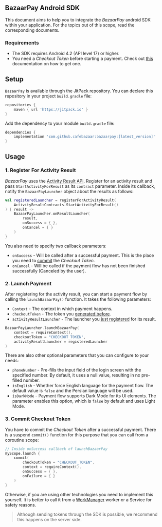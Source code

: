 ## BazaarPay Android SDK

This document aims to help you to integrate the *BazaarPay* android SDK within your application. For
the topics out of this scope, read the corresponding documents.

### Requirements

- The SDK requires Android 4.2 (API level 17) or higher.
- You need a *Checkout Token* before starting a payment. Check out [this]() documentation on
  how to get one.

## Setup

`BazaarPay` is available through the JitPack repository. You can declare this repository in your
project `build.gradle` file:

```groovy
repositories {
    maven { url 'https://jitpack.io' }
}
```

Add the dependency to your module `build.gradle` file:

```groovy
dependencies {
    implementation 'com.github.cafebazaar:bazaarpay:[latest_version]'
}
```

## Usage

### 1. Register For Activity Result

*BazaarPay* uses
the [Activity Result API](https://developer.android.com/training/basics/intents/result). Register
for an activity result and pass `StartActivityForResult` as its `contract` parameter. Inside its
callback, notify the `BazaarPayLauncher` object about the results as follows:

```kotlin
val registeredLauncher = registerForActivityResult(
    ActivityResultContracts.StartActivityForResult()
) { result ->
    BazaarPayLauncher.onResultLauncher(
        result,
        onSuccess = { },
        onCancel = { }
    )
}
```

You also need to specify two callback parameters:

* `onSuccess` - Will be called after a successful payment. This is the place you need
  to [commit](#3-commit-checkout-token) the *Checkout Token*.
* `onCancel` - Will be called if the payment flow has not been finished successfully (Canceled by the
  user).

### 2. Launch Payment

After registering for the activity result, you can start a payment flow by calling
the `launchBazaarPay()` function. It takes the following parameters:

* `Context` - The context in which payment happens.
* `checkoutToken` - The token you [generated before](#requirements).
* `activityResultLauncher` - The launcher you [just registered](#1-register-for-activity-result) for
  its result.

```kotlin
BazaarPayLauncher.launchBazaarPay(
    context = requireContext(),
    checkoutToken = "CHECKOUT_TOKEN",
    activityResultLauncher = registeredLauncher
)
```

There are also other optional parameters that you can configure to your needs:

* `phoneNumber` - Pre-fills the input field of the login screen with the specified number. By
  default, it uses a null value, resulting in no pre-filled number.
* `isEnglish` - Whether force English language for the payment flow. The default value is `false` and
  the Persian language will be used.
* `isDarkMode` - Payment flow supports Dark Mode for its UI elements. The parameter enables this
  option, which is `false` by default and uses Light Mode.

### 3. Commit Checkout Token

You have to commit the *Checkout Token* after a successful payment. There is a suspend `commit()`
function for this purpose that you can call from a coroutine scope:

```kotlin
// Inside onSuccess callback of launchBazaarPay
myScope.launch {
    commit(
        checkoutToken = "CHECKOUT_TOKEN",
        context = requireContext(),
        onSuccess = { },
        onFailure = { }
    )
}
```

Otherwise, if you are using other technologies you need to implement this yourself. It is better to
call it from a [WorkManager](https://developer.android.com/topic/libraries/architecture/workmanager)
worker or a Service for safety reasons.

> Although sending tokens through the SDK is possible, we recommend this happens on the server
> side. 
